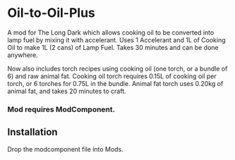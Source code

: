 # Oil-to-Oil-Plus

A mod for The Long Dark which allows cooking oil to be converted into lamp fuel by mixing it with accelerant. Uses 1 Accelerant and 1L of Cooking Oil to make 1L (2 cans) of Lamp Fuel. Takes 30 minutes and can be done anywhere.

Now also includes torch recipes using cooking oil (one torch, or a bundle of 6) and raw animal fat. Cooking oil torch requires 0.15L of cooking oil per torch, or 6 torches for 0.75L in the bundle. Animal fat torch uses 0.20kg of animal fat, and takes 20 minutes to craft.

### Mod requires ModComponent.

## Installation
Drop the modcomponent file into Mods.
